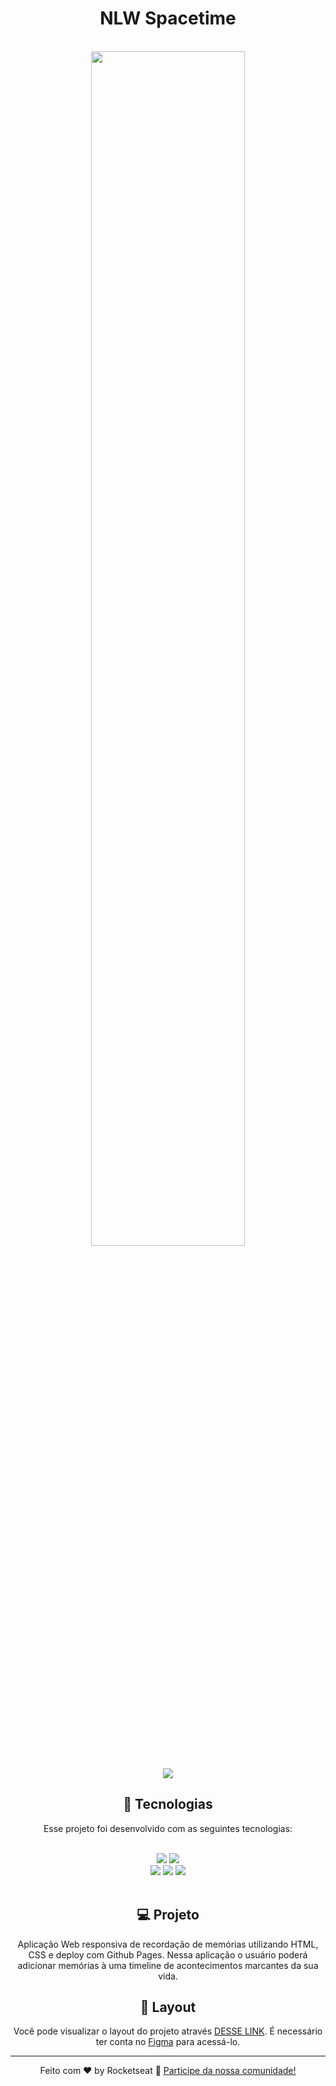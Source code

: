 <h1 align="center"> NLW Spacetime </h1><br>
<div align="center">
  
<img src="https://repository-images.githubusercontent.com/643712114/d7bc1693-2d22-494d-8a06-fc40a5b146f0" width="70%">
  <br>
<br><img src="http://img.shields.io/static/v1?label=STATUS&message=CONCLUIDO%20COM%20SUCESSO&color=GREEN&style=for-the-badge"/><br>
  
  ## 🚀 Tecnologias

<p>Esse projeto foi desenvolvido com as seguintes tecnologias:</p>
<br><div>
<img src="https://img.shields.io/badge/HTML5-E34F26?style=for-the-badge&logo=html5&logoColor=white">
<img src="https://img.shields.io/badge/CSS3-1572B6?style=for-the-badge&logo=css3&logoColor=white"/>

<br>
<img src="https://img.shields.io/badge/GIT-E44C30?style=for-the-badge&logo=git&logoColor=white"/>
<img src="https://img.shields.io/badge/GitHub-100000?style=for-the-badge&logo=github&logoColor=white"/>
<img src="https://img.shields.io/badge/Figma-F24E1E?style=for-the-badge&logo=figma&logoColor=white"/>   
</div>
<br>
  
 ## 💻 Projeto

Aplicação Web responsiva de recordação de memórias utilizando HTML, CSS e deploy com Github Pages. 
Nessa aplicação o usuário poderá adicionar memórias à uma timeline de acontecimentos marcantes da sua vida. 
  
  ## 🔖 Layout

Você pode visualizar o layout do projeto através [DESSE LINK](https://www.figma.com/file/kf6bEpEwouA5jqH3ynpk5V/C%C3%A1psula-do-tempo-%E2%80%A2-Trilha-Explorer-(Community)-(Copy)?type=design&node-id=306-84). É necessário ter conta no [Figma](https://figma.com) para acessá-lo.
  
  
  ---

Feito com ♥ by Rocketseat 🚀 [Participe da nossa comunidade!](https://discord.gg/rocketseat)
